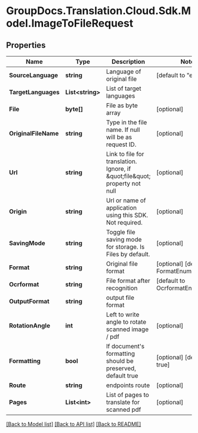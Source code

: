 # GroupDocs.Translation.Cloud.Sdk.Model.ImageToFileRequest

## Properties

Name | Type | Description | Notes
------------ | ------------- | ------------- | -------------
**SourceLanguage** | **string** | Language of original file | [default to "en"]
**TargetLanguages** | **List&lt;string&gt;** | List of target languages | 
**File** | **byte[]** | File as byte array | [optional] 
**OriginalFileName** | **string** | Type in the file name. If null will be as request ID. | [optional] 
**Url** | **string** | Link to file for translation. Ignore, if \&quot;file\&quot; property not null | [optional] 
**Origin** | **string** | Url or name of application using this SDK. Not required. | [optional] 
**SavingMode** | **string** | Toggle file saving mode for storage.  Is Files by default. | [optional] 
**Format** | **string** | Original file format | [optional] [default to FormatEnum.Unknown]
**Ocrformat** | **string** | File format after recognition | [default to OcrformatEnum.Pdf]
**OutputFormat** | **string** | output file format | 
**RotationAngle** | **int** | Left to write angle to rotate scanned image / pdf | [optional] 
**Formatting** | **bool** | If document&#39;s formatting should be preserved, default true | [optional] [default to true]
**Route** | **string** | endpoints route | [optional] 
**Pages** | **List&lt;int&gt;** | List of pages to translate for scanned pdf | [optional] 

[[Back to Model list]](../README.md#documentation-for-models) [[Back to API list]](../README.md#documentation-for-api-endpoints) [[Back to README]](../README.md)

